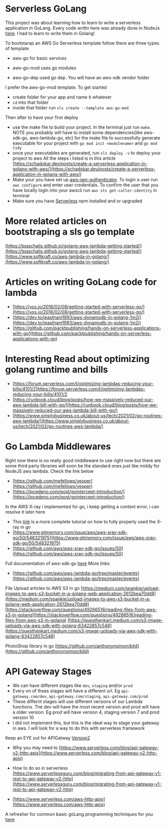 # Serverless GoLang

This project was about learning how to learn to write a serverless application in GoLang. Every code writtn here was already done in NodeJs [here](https://github.com/okpalaChidiebere/cloud-developer/tree/master/course-04/exercises/lesson-6/solution). I had to learn to write them in Golang!

To bootstarap an AWS Go Serverless template follow there are three types of template

- aws-go for basic services

- aws-go-mod uses go modules

- aws-go-dep used go dep. You will have an aws-sdk vendor folder

I prefer the aws-go-mod template. To get started

- create folder for your app and name it whatever
- `cd` into that folder
- inside that folder run `sls create --template aws-go-mod`

Then after to have your first deploy

- use the make file to build your project. In the terminal just run `make`. NOTE you probably will have to install some dependencies(like aws-sdk-go, aws-lambda-go, etc) for the make file to successfully generate executable for your project with `go mod init <modulename>` and `go mod tidy`
- once your executables are generated, run `sls deploy -v` to deploy your project to aws
  All the steps i listed is in this article [https://schadokar.dev/posts/create-a-serverless-application-in-golang-with-aws/](https://schadokar.dev/posts/create-a-serverless-application-in-golang-with-aws/)
- Make your you have set up [aws-iam-authenticator](https://docs.aws.amazon.com/eks/latest/userguide/install-aws-iam-authenticator.html). To login a user run `aws configure` and enter user credentials. To confirm the user that you have locally login into your awscli run `aws sts get-caller-identity` in terminal
- Make sure you have [Serverless](https://www.serverless.com/framework/docs/getting-started) npm installed and or upgraded

# More related articles on bootstraping a sls go template

[https://tpaschalis.github.io/golang-aws-lambda-getting-started/](https://tpaschalis.github.io/golang-aws-lambda-getting-started/)
[https://www.softkraft.co/aws-lambda-in-golang/](https://www.softkraft.co/aws-lambda-in-golang/)

# Articles on writing GoLang code for lambda

- [https://yos.io/2018/02/08/getting-started-with-serverless-go/](https://yos.io/2018/02/08/getting-started-with-serverless-go/)
- [https://dev.to/jeastham1993/aws-dynamodb-in-golang-1m2j](https://dev.to/jeastham1993/aws-dynamodb-in-golang-1m2j)
- [https://github.com/packtpublishing/hands-on-serverless-applications-with-go](https://github.com/packtpublishing/hands-on-serverless-applications-with-go)

# Interesting Read about optimizing golang runtime and bills

- [https://forum.serverless.com/t/optimizing-lambdas-reducing-your-bills/4101/2]https://forum.serverless.com/t/optimizing-lambdas-reducing-your-bills/4101/2
- [https://runbook.cloud/blog/posts/how-we-massively-reduced-our-aws-lambda-bill-with-go/](https://runbook.cloud/blog/posts/how-we-massively-reduced-our-aws-lambda-bill-with-go/)
- [https://www.simplybusiness.co.uk/about-us/tech/2021/02/go-routines-aws-lambda/](https://www.simplybusiness.co.uk/about-us/tech/2021/02/go-routines-aws-lambda/)

# Go Lambda Middlewares

Right now there is no really good middleware to use right now but there are some third party libraries will soon be the standard ones just like middy for NodeJS aws lambda. Check the link below

- [https://github.com/mefellows/vesper](https://github.com/mefellows/vesper)
- [https://jpcedeno.com/post/gointercept-introduction/](https://jpcedeno.com/post/gointercept-introduction/)

In the AWS X-ray i implemented for go, i keep getting a context error, i can resolve it later here

- This [link](https://medium.com/nordcloud-engineering/tracing-serverless-application-with-aws-x-ray-2b5e1a9e9447) is a more complete tutorial on how to fully properly used the X-ray in go
- [https://www.gitmemory.com/issue/aws/aws-xray-sdk-go/50/548321975](https://www.gitmemory.com/issue/aws/aws-xray-sdk-go/50/548321975)
- [https://github.com/aws/aws-xray-sdk-go/issues/50](https://github.com/aws/aws-xray-sdk-go/issues/50)

Full documentation of aws-sdk-go [here](https://docs.aws.amazon.com/sdk-for-go/api/aws/)
More links

- [https://github.com/aws/aws-lambda-go/tree/master/events](https://github.com/aws/aws-lambda-go/tree/master/events)

File Upload articles to AWS S3 in go
[https://medium.com/spankie/upload-images-to-aws-s3-bucket-in-a-golang-web-application-2612bea70dd8](https://medium.com/spankie/upload-images-to-aws-s3-bucket-in-a-golang-web-application-2612bea70dd8)
[https://stackoverflow.com/questions/49266516/reading-files-from-aws-s3-in-golang](https://stackoverflow.com/questions/49266516/reading-files-from-aws-s3-in-golang)
[https://questhenkart.medium.com/s3-image-uploads-via-aws-sdk-with-golang-63422857c548](https://questhenkart.medium.com/s3-image-uploads-via-aws-sdk-with-golang-63422857c548)

PhotoShop library in go
[https://github.com/anthonynsimon/bild](https://github.com/anthonynsimon/bild)

# API Gateway Stages

- We can have different stages like `dev`, `staging` and/or `prod`
- Every on of thses stages will have a different url. Eg `api-gateway.com/dev`, `api-gateway.com/staging`, `api-gateway.com/prod`
- These differnt stages will use different versions of our Lambda functions. The dev will have the most recent version and prod will have a older version. Eg prod will have version 4, staging version 7 and prod version 10
- I did not implement this, but this is the ideal way to stage your gateway in aws. I will look for a way to do this with serverless framework

Keep an EYE out for APIGatway [Version2](https://www.serverless.com/framework/docs/providers/aws/events/http-api/)

- Why you may need to [https://www.serverless.com/blog/api-gateway-v2-http-apis](https://www.serverless.com/blog/api-gateway-v2-http-apis)

- How to do so in serverless [https://www.serverlessguru.com/blog/migrating-from-api-gateway-v1-rest-to-api-gateway-v2-http](https://www.serverlessguru.com/blog/migrating-from-api-gateway-v1-rest-to-api-gateway-v2-http)

- [https://www.serverless.com/aws-http-apis](https://www.serverless.com/aws-http-apis)

A refresher for common basic goLang programming techniques for you [here](https://www.bogotobogo.com/GoLang/GoLang_Modules_1_Creating_a_new_module.php)
